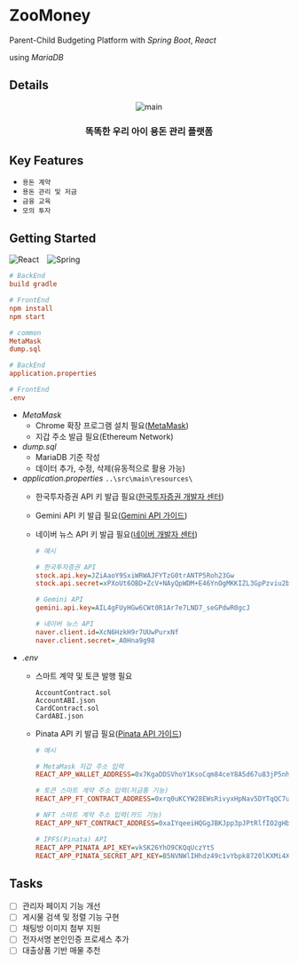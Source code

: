 # ZooMoney
Parent-Child Budgeting Platform with *Spring Boot*, *React*

using *MariaDB*

## Details
<p align="center">
  <img src="https://github.com/user-attachments/assets/6b24f294-37fd-4f2a-a944-39cddf8be309" alt="main">
</p>

### <div align="center">똑똑한 우리 아이 용돈 관리 플랫폼</div>

## Key Features
- ```용돈 계약```
- ```용돈 관리 및 저금```
- ```금융 교육```
- ```모의 투자```

## Getting Started

![React](https://img.shields.io/badge/react-%2320232a.svg?style=for-the-badge&logo=react&logoColor=%2361DAFB) &ensp;
![Spring](https://img.shields.io/badge/spring-%236DB33F.svg?style=for-the-badge&logo=spring&logoColor=white)

```INI
# BackEnd
build gradle

# FrontEnd
npm install
npm start
```

```INI
# common
MetaMask
dump.sql

# BackEnd
application.properties

# FrontEnd
.env
```

- *MetaMask*
  - Chrome 확장 프로그램 설치 필요([MetaMask](https://metamask.io/))
  - 지갑 주소 발급 필요(Ethereum Network)
- *dump.sql*
  - MariaDB 기준 작성
  - 데이터 추가, 수정, 삭제(유동적으로 활용 가능)
- *application.properties* ```..\src\main\resources\```
  - 한국투자증권 API 키 발급 필요([한국투자증권 개발자 센터](https://apiportal.koreainvestment.com/apiservice/oauth2#L_5c87ba63-740a-4166-93ac-803510bb9c02))
  - Gemini API 키 발급 필요([Gemini API 가이드](https://ai.google.dev/gemini-api/docs?hl=ko))
  - 네이버 뉴스 API 키 발급 필요([네이버 개발자 센터](https://developers.naver.com/docs/serviceapi/search/news/news.md#%EB%89%B4%EC%8A%A4))

    ```INI
    # 예시
    
    # 한국투자증권 API
    stock.api.key=JZiAaoY9SxiWRWAJFYTzG0trANTP5Roh23Gw
    stock.api.secret=xPXoUt6OBD+ZcV+NAyQpWDM+E46YnOgMKKIZL3GpPzviu2bR26NNmoOmqTqj+OwpJXRY05vefO44Uq497psj69ex+X1h3tFnp2/TAjwFjG/KNCi9KQeeqTYHCeG1U9z5iv7yScf0Uwnr2f/nirhdFHmpqcOHM3mpsktEwpfjG26W1XfkPta=

    # Gemini API
    gemini.api.key=AIL4gFUyHGw6CWt0R1Ar7e7LND7_seGPdwR0gcJ
    
    # 네이버 뉴스 API
    naver.client.id=XcN6HzkH9r7UUwPurxNf
    naver.client.secret=_A0Hna9g98
    ```
- *.env*
  - 스마트 계약 및 토큰 발행 필요
    ```
    AccountContract.sol
    AccountABI.json
    CardContract.sol
    CardABI.json
    ```
  - Pinata API 키 발급 필요([Pinata API 가이드](https://docs.pinata.cloud/account-management/api-keys))

    ```INI
    # 예시

    # MetaMask 지갑 주소 입력
    REACT_APP_WALLET_ADDRESS=0x7KgaDDSVhoY1KsoCqm84ceY8A5d67u83jP5nhp2Q
    
    # 토큰 스마트 계약 주소 입력(저금통 기능)
    REACT_APP_FT_CONTRACT_ADDRESS=0xrq0uKCYW28EWsRivyxHpNav5DYTqQC7uEIxm90M6

    # NFT 스마트 계약 주소 입력(카드 기능)
    REACT_APP_NFT_CONTRACT_ADDRESS=0xaIYqeeiHQGgJBKJpp3pJPtRlfIO2gHbzxtnLpBDc

    # IPFS(Pinata) API
    REACT_APP_PINATA_API_KEY=vkSK26YhO9CKQqUczYtS
    REACT_APP_PINATA_SECRET_API_KEY=B5NVNWlIHhdz49c1vYbpk8720lKXMi4XKc4x1bjXB8YTctY1lJGiSzewFvgMzbz5
    ```

## Tasks
- [ ] 관리자 페이지 기능 개선
- [ ] 게시물 검색 및 정렬 기능 구현
- [ ] 채팅방 이미지 첨부 지원
- [ ] 전자서명 본인인증 프로세스 추가
- [ ] 대출상품 기반 매물 추천
